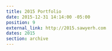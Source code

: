 ```yaml
---
title: 2015 Portfolio
date: 2015-12-31 14:14:00 -05:00
position: 9
external_link: http://2015.sawyerh.com
dates: 2015
section: archive
---
```


